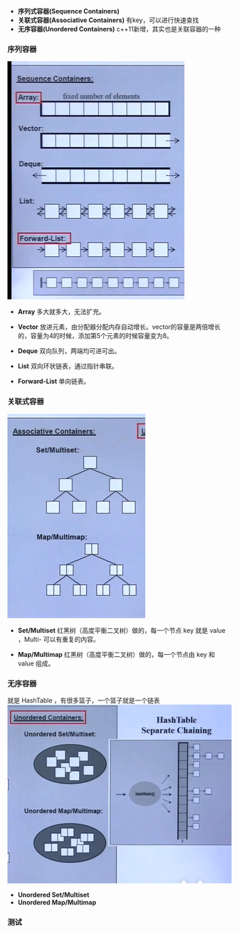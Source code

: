 * **序列式容器(Sequence Containers)**
* **关联式容器(Associative Containers)** 有key，可以进行快速查找
* **无序容器(Unordered Containers)** c++11新增，其实也是关联容器的一种

### 序列容器
![avatar](./../picture/c++stl-2.1.png)
- **Array** 
多大就多大，无法扩充。

- **Vector** 
放进元素，由分配器分配内存自动增长。vector的容量是两倍增长的，容量为4的时候，添加第5个元素的时候容量变为8。

- **Deque** 
双向队列，两端均可进可出。

- **List** 
双向环状链表，通过指针串联。

- **Forward-List** 
单向链表。

### 关联式容器
![avatar](./../picture/c++stl-2.2.png)
- **Set/Multiset** 
红黑树（高度平衡二叉树）做的，每一个节点 key 就是 value ，Multi- 可以有重复的内容。

- **Map/Multimap** 
红黑树（高度平衡二叉树）做的，每一个节点由 key 和 value 组成。

### 无序容器
就是 HashTable ，有很多篮子，一个篮子就是一个链表   
![avatar](./../picture/c++stl-2.3.png)
- **Unordered Set/Multiset** 
- **Unordered Map/Multimap** 

### 测试
